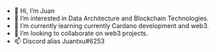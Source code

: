 - 👋 Hi, I’m Juan
- 👀 I’m interested in Data Architecture and Blockchain Technologies.
- 🌱 I’m currently learning currently Cardano development and web3.
- 💞️ I’m looking to collaborate on web3 projects.
- 📫 Discord alias Juantxu#6253

<!---
jmagan/jmagan is a ✨ special ✨ repository because its `README.md` (this file) appears on your GitHub profile.
You can click the Preview link to take a look at your changes.
--->
